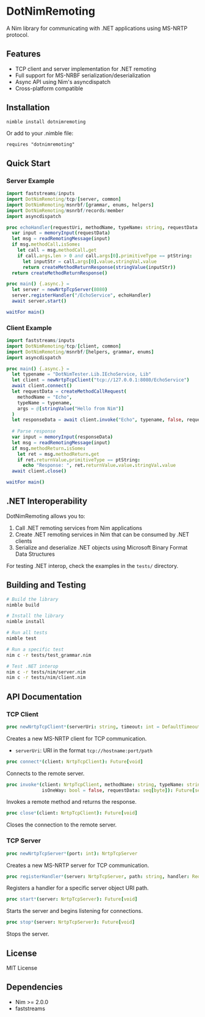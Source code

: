 # DotNimRemoting

A Nim library for communicating with .NET applications using MS-NRTP protocol.

## Features

- TCP client and server implementation for .NET remoting
- Full support for MS-NRBF serialization/deserialization
- Async API using Nim's asyncdispatch
- Cross-platform compatible

## Installation

```bash
nimble install dotnimremoting
```

Or add to your .nimble file:

```
requires "dotnimremoting"
```

## Quick Start

### Server Example

```nim
import faststreams/inputs
import DotNimRemoting/tcp/[server, common]
import DotNimRemoting/msnrbf/[grammar, enums, helpers]
import DotNimRemoting/msnrbf/records/member
import asyncdispatch

proc echoHandler(requestUri, methodName, typeName: string, requestData: seq[byte]): Future[seq[byte]] {.async.} =
  var input = memoryInput(requestData)
  let msg = readRemotingMessage(input)
  if msg.methodCall.isSome:
    let call = msg.methodCall.get
    if call.args.len > 0 and call.args[0].primitiveType == ptString:
      let inputStr = call.args[0].value.stringVal.value
      return createMethodReturnResponse(stringValue(inputStr))
  return createMethodReturnResponse()

proc main() {.async.} =
  let server = newNrtpTcpServer(8080)
  server.registerHandler("/EchoService", echoHandler)
  await server.start()

waitFor main()
```

### Client Example

```nim
import faststreams/inputs
import DotNimRemoting/tcp/[client, common]
import DotNimRemoting/msnrbf/[helpers, grammar, enums]
import asyncdispatch

proc main() {.async.} =
  let typename = "DotNimTester.Lib.IEchoService, Lib"
  let client = newNrtpTcpClient("tcp://127.0.0.1:8080/EchoService")
  await client.connect()
  let requestData = createMethodCallRequest(
    methodName = "Echo",
    typeName = typename,
    args = @[stringValue("Hello from Nim")]
  )
  let responseData = await client.invoke("Echo", typename, false, requestData)
  
  # Parse response
  var input = memoryInput(responseData)
  let msg = readRemotingMessage(input)
  if msg.methodReturn.isSome:
    let ret = msg.methodReturn.get
    if ret.returnValue.primitiveType == ptString:
      echo "Response: ", ret.returnValue.value.stringVal.value
  await client.close()

waitFor main()
```

## .NET Interoperability

DotNimRemoting allows you to:

1. Call .NET remoting services from Nim applications
2. Create .NET remoting services in Nim that can be consumed by .NET clients
3. Serialize and deserialize .NET objects using Microsoft Binary Format Data Structures

For testing .NET interop, check the examples in the `tests/` directory.

## Building and Testing

```bash
# Build the library
nimble build

# Install the library
nimble install

# Run all tests
nimble test

# Run a specific test
nim c -r tests/test_grammar.nim

# Test .NET interop
nim c -r tests/nim/server.nim
nim c -r tests/nim/client.nim
```

## API Documentation

### TCP Client

```nim
proc newNrtpTcpClient*(serverUri: string, timeout: int = DefaultTimeout): NrtpTcpClient
```
Creates a new MS-NRTP client for TCP communication.
- `serverUri`: URI in the format `tcp://hostname:port/path`

```nim
proc connect*(client: NrtpTcpClient): Future[void]
```
Connects to the remote server.

```nim
proc invoke*(client: NrtpTcpClient, methodName: string, typeName: string, 
             isOneWay: bool = false, requestData: seq[byte]): Future[seq[byte]]
```
Invokes a remote method and returns the response.

```nim
proc close*(client: NrtpTcpClient): Future[void]
```
Closes the connection to the remote server.

### TCP Server

```nim
proc newNrtpTcpServer*(port: int): NrtpTcpServer
```
Creates a new MS-NRTP server for TCP communication.

```nim
proc registerHandler*(server: NrtpTcpServer, path: string, handler: RequestHandler)
```
Registers a handler for a specific server object URI path.

```nim
proc start*(server: NrtpTcpServer): Future[void]
```
Starts the server and begins listening for connections.

```nim
proc stop*(server: NrtpTcpServer): Future[void]
```
Stops the server.

## License

MIT License

## Dependencies

- Nim >= 2.0.0
- faststreams
